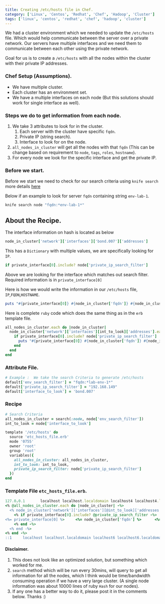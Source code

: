 ```yaml
---
title: Creating /etc/hosts file in Chef.
category: ['Linux', 'Centos', 'Redhat', 'Chef', 'Hadoop', 'Cluster']
tags: ['linux', 'centos', 'redhat', 'chef', 'hadoop', 'cluster']
---
```


We had a cluster environment which we needed to update the `/etc/hosts` file. Which would help communicate between the server over a private network. Our servers have multiple interfaces and we need them to communicate between each other using the private network. 

Goal for us is to create a `/etc/hosts` with all the nodes within the cluster with their private IP addresses.

### Chef Setup (Assumptions).

- We have multiple cluster.
- Each cluster has an environment set.
- We have a multiple interfaces on each node (But this solutions should work for single interface as well). 

### Steps we do to get information from each node.

1. We take 3 attributes to look for in the cluster.
	1. Each server with the cluster have specific `fqdn`.
	2. Private IP (string search).
	3. Interface to look for on the node. 
2. `all_nodes_in_cluster` will get all the nodes with that `fqdn` (This can be change based on requirement to `node`, `tags`, `roles`, `hostname`).
3. For every node we look for the specific interface and get the private IP.

### Before we start.

Before we start we need to check for our search criteria using  `knife search` more details [here](https://docs.chef.io/knife_search.html)

Below if an example to look for server `fqdn` containing string `env-lab-1`.

``` ruby 
knife search node "fqdn:*env-lab-1*"
```

## About the Recipe.


The interface information on hash is located as below 

``` ruby
node_in_cluster['network']['interfaces']['bond.007']['addresses']
```

This has a `Dictionary` with multiple values, we are specifically looking for `IP`.

```ruby
if private_interface[0].include? node['private_ip_search_filter']
```
Above we are looking for the interface which matches out search filter. Required information is in `private_interface[0]`

Here is how we would write the information in our `/etc/hosts` file, `IP`,`FQDN`,`HOSTNAME`.

``` ruby
puts "#{private_interface[0]} #{node_in_cluster['fqdn']} #{node_in_cluster['hostname']}"
```

Here is complete `ruby` code which does the same thing as in the `erb` template file.


``` ruby
all_nodes_in_cluster.each do |node_in_cluster|
  node_in_cluster['network']['interfaces'][int_to_look]['addresses'].each do |private_interface|
    if private_interface[0].include? node['private_ip_search_filter']
      puts "#{private_interface[0]} #{node_in_cluster['fqdn']} #{node_in_cluster['hostname']}"
    end
  end
end
```


### Attribute File.

``` ruby
# Example :  We take the search Criteria to generate /etc/hosts
default['env_search_filter'] = "fqdn:*lab-env-1*"
default['private_ip_search_filter'] = "192.168.149"
default['interface_to_look'] = 'bond.007'
```

### Recipe

``` ruby
# Search Criteria
all_nodes_in_cluster = search(:node, node['env_search_filter'])
int_to_look = node['interface_to_look']

template '/etc/hosts' do
  source 'etc_hosts_file.erb'
  mode '0755'
  owner 'root'
  group 'root'
  variables({
    all_nodes_in_cluster: all_nodes_in_cluster,
    int_to_look: int_to_look,
    private_ip_search_filter: node['private_ip_search_filter']
  })
end

```

### Template File `etc_hosts_file.erb`. 

``` ruby
127.0.0.1       localhost localhost.localdomain localhost4 localhost4.localdomain4
<% @all_nodes_in_cluster.each do |node_in_cluster| -%>
  <% node_in_cluster['network']['interfaces'][@int_to_look]['addresses'].each do |private_interface| -%>
    <% if private_interface[0].include? @private_ip_search_filter -%>
<%= private_interface[0] %>     <%= node_in_cluster['fqdn'] %>      <%= node_in_cluster['hostname'] %>  # Serial Number: <%= node_in_cluster['dmi']['system']['serial_number'] %> ( <%= node_in_cluster['dmi']['system']['manufacturer'] %> ) <%= node_in_cluster['dmi']['system']['product_name'] %>
    <% end -%>
  <% end -%>
<% end -%>
::1     localhost localhost.localdomain localhost6 localhost6.localdomain6

```

#### Disclaimer.

1. This does not look like an optimized solution, but something which worked for me. 
2. `search` method which will be run every 30mins, will query to get all information for all the nodes, which I think would be time/bandwidth consuming operation if we have a very large cluster. (A single node information was about 10000 lines of ruby `Hash` for our nodes).
3. If any one has a better way to do it, please post it in the comments below. Thanks :)